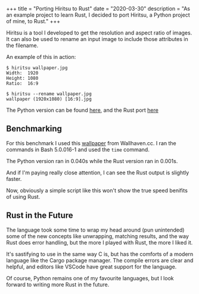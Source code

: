 +++
title = "Porting Hiritsu to Rust"
date = "2020-03-30"
description = "As an example project to learn Rust, I decided to port Hiritsu, a Python project of mine, to Rust."
+++

Hiritsu is a tool I developed to get the resolution and aspect ratio of images. It can also be used to rename an input image to include those attributes in the filename.

An example of this in action:

```shell
$ hiritsu wallpaper.jpg
Width:  1920
Height: 1080
Ratio:  16:9

$ hiritsu --rename wallpaper.jpg
wallpaper (1920x1080) [16:9].jpg
```

The Python version can be found [here](https://github.com/tryton-vanmeer/Hiritsu/blob/python/hiritsu), and the Rust port [here](https://github.com/tryton-vanmeer/Hiritsu/blob/master/src/main.rs)

## Benchmarking

For this benchmark I used this [wallpaper](https://wallhaven.cc/w/dgzj9o) from Wallhaven.cc. I ran the commands in Bash 5.0.016-1 and used the `time` command.

The Python version ran in 0.040s while the Rust version ran in 0.001s.

And if I'm paying really close attention, I can see the Rust output is slightly faster.

Now, obviously a simple script like this won't show the true speed benifits of using Rust.

## Rust in the Future

The language took some time to wrap my head around (pun unintended) some of the new concepts like unwrapping, matching results, and the way Rust does error handling, but the more I played with Rust, the more I liked it.

It's sastifying to use in the same way C is, but has the comforts of a modern language like the Cargo package manager. The compile errors are clear and helpful, and editors like VSCode have great support for the language.

Of course, Python remains one of my favourite languages, but I look forward to writing more Rust in the future.